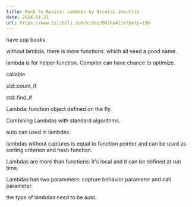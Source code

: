 ```yaml
---
title: Back to Basics: Lambdas by Nicolai Josuttis
date: 2024-11-21
url: https://www.bilibili.com/video/BV1ha411k7pa?p=138
---
```


have cpp books

without lambda, there is more functions. which all need a good name.

lambda is for helper function. Compiler can have chance to optimize.

callable

std::count_if

std::find_if

Lambda: function object defined on the fly.

Combining Lambdas with standard algorithms.

auto can used in lambdas.

lambdas without captures is equal to function pointer and can be used as sorting criterion and hash function.

Lambdas are more than functions: it's local and it can be defined at run time.

Lambdas has two parameters: capture behavior parameter and call parameter.

the type of lambdas need to be auto.
